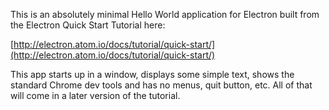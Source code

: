 This is an absolutely minimal Hello World application for Electron built from the Electron Quick Start Tutorial here:

[http://electron.atom.io/docs/tutorial/quick-start/](http://electron.atom.io/docs/tutorial/quick-start/)

This app starts up in a window, displays some simple text, shows the standard Chrome dev tools and has no menus, quit button, etc.  All of that will come in a later version of the tutorial.